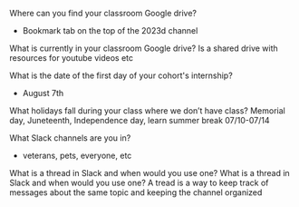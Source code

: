 Where can you find your classroom Google drive?
- Bookmark tab on the top of the 2023d channel

What is currently in your classroom Google drive?
Is a shared drive with resources for youtube videos etc

What is the date of the first day of your cohort's internship?
- August 7th

What holidays fall during your class where we don’t have class?
Memorial day, Juneteenth, Independence day, learn summer break 07/10-07/14

What Slack channels are you in?
-  veterans, pets, everyone, etc

What is a thread in Slack and when would you use one?
What is a thread in Slack and when would you use one? A tread is a way to keep track of messages about the same topic and keeping the channel organized